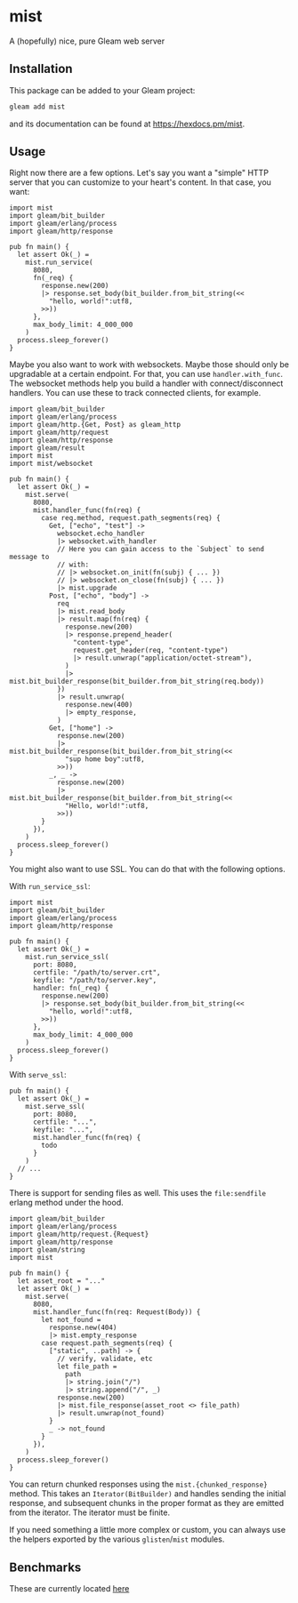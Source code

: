 # mist

A (hopefully) nice, pure Gleam web server

## Installation

This package can be added to your Gleam project:

```sh
gleam add mist
```

and its documentation can be found at <https://hexdocs.pm/mist>.

## Usage

Right now there are a few options.  Let's say you want a "simple" HTTP server
that you can customize to your heart's content.  In that case, you want:

```gleam
import mist
import gleam/bit_builder
import gleam/erlang/process
import gleam/http/response

pub fn main() {
  let assert Ok(_) =
    mist.run_service(
      8080,
      fn(_req) {
        response.new(200)
        |> response.set_body(bit_builder.from_bit_string(<<
          "hello, world!":utf8,
        >>))
      },
      max_body_limit: 4_000_000
    )
  process.sleep_forever()
}
```

Maybe you also want to work with websockets.  Maybe those should only be
upgradable at a certain endpoint.  For that, you can use `handler.with_func`.
The websocket methods help you build a handler with connect/disconnect handlers.
You can use these to track connected clients, for example.

```gleam
import gleam/bit_builder
import gleam/erlang/process
import gleam/http.{Get, Post} as gleam_http
import gleam/http/request
import gleam/http/response
import gleam/result
import mist
import mist/websocket

pub fn main() {
  let assert Ok(_) =
    mist.serve(
      8080,
      mist.handler_func(fn(req) {
        case req.method, request.path_segments(req) {
          Get, ["echo", "test"] ->
            websocket.echo_handler
            |> websocket.with_handler
            // Here you can gain access to the `Subject` to send message to
            // with:
            // |> websocket.on_init(fn(subj) { ... })
            // |> websocket.on_close(fn(subj) { ... })
            |> mist.upgrade
          Post, ["echo", "body"] ->
            req
            |> mist.read_body
            |> result.map(fn(req) {
              response.new(200)
              |> response.prepend_header(
                "content-type",
                request.get_header(req, "content-type")
                |> result.unwrap("application/octet-stream"),
              )
              |> mist.bit_builder_response(bit_builder.from_bit_string(req.body))
            })
            |> result.unwrap(
              response.new(400)
              |> empty_response,
            )
          Get, ["home"] ->
            response.new(200)
            |> mist.bit_builder_response(bit_builder.from_bit_string(<<
              "sup home boy":utf8,
            >>))
          _, _ ->
            response.new(200)
            |> mist.bit_builder_response(bit_builder.from_bit_string(<<
              "Hello, world!":utf8,
            >>))
        }
      }),
    )
  process.sleep_forever()
}
```

You might also want to use SSL.  You can do that with the following options.

With `run_service_ssl`:

```gleam
import mist
import gleam/bit_builder
import gleam/erlang/process
import gleam/http/response

pub fn main() {
  let assert Ok(_) =
    mist.run_service_ssl(
      port: 8080,
      certfile: "/path/to/server.crt",
      keyfile: "/path/to/server.key",
      handler: fn(_req) {
        response.new(200)
        |> response.set_body(bit_builder.from_bit_string(<<
          "hello, world!":utf8,
        >>))
      },
      max_body_limit: 4_000_000
    )
  process.sleep_forever()
}
```

With `serve_ssl`:

```gleam
pub fn main() {
  let assert Ok(_) =
    mist.serve_ssl(
      port: 8080,
      certfile: "...",
      keyfile: "...",
      mist.handler_func(fn(req) {
        todo
      }
    )
  // ...
}
```

There is support for sending files as well. This uses the `file:sendfile` erlang
method under the hood.

```gleam
import gleam/bit_builder
import gleam/erlang/process
import gleam/http/request.{Request}
import gleam/http/response
import gleam/string
import mist

pub fn main() {
  let asset_root = "..."
  let assert Ok(_) =
    mist.serve(
      8080,
      mist.handler_func(fn(req: Request(Body)) {
        let not_found =
          response.new(404)
          |> mist.empty_response
        case request.path_segments(req) {
          ["static", ..path] -> {
            // verify, validate, etc
            let file_path =
              path
              |> string.join("/")
              |> string.append("/", _)
            response.new(200)
            |> mist.file_response(asset_root <> file_path)
            |> result.unwrap(not_found)
          }
          _ -> not_found
        }
      }),
    )
  process.sleep_forever()
}
```

You can return chunked responses using the `mist.{chunked_response}` method.
This takes an `Iterator(BitBuilder)` and handles sending the initial
response, and subsequent chunks in the proper format as they are emitted from
the iterator. The iterator must be finite.

If you need something a little more complex or custom, you can always use the
helpers exported by the various `glisten`/`mist` modules.

## Benchmarks

These are currently located [here](https://github.com/rawhat/http-benchmarks)
